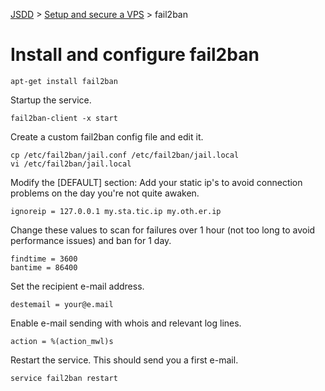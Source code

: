 [JSDD](../README.md) &gt; [Setup and secure a VPS](server-security.md) &gt; fail2ban

# Install and configure fail2ban

```
apt-get install fail2ban
```

Startup the service.

```
fail2ban-client -x start
```

Create a custom fail2ban config file and edit it.
```
cp /etc/fail2ban/jail.conf /etc/fail2ban/jail.local
vi /etc/fail2ban/jail.local
```

Modify the [DEFAULT] section:
Add your static ip's to avoid connection problems on the day you're not quite awaken.

```content
ignoreip = 127.0.0.1 my.sta.tic.ip my.oth.er.ip
```

Change these values to scan for failures over 1 hour (not too long to avoid performance issues) and ban for 1 day.

```content
findtime = 3600
bantime = 86400
```

Set the recipient e-mail address.

```content
destemail = your@e.mail
```

Enable e-mail sending with whois and relevant log lines.

```content
action = %(action_mwl)s
```

Restart the service. This should send you a first e-mail.

```
service fail2ban restart
```
